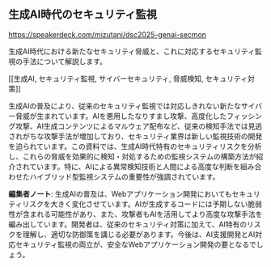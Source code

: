 ## 生成AI時代のセキュリティ監視

https://speakerdeck.com/mizutani/dsc2025-genai-secmon

生成AI時代における新たなセキュリティ脅威と、これに対応するセキュリティ監視の手法について解説します。

[[生成AI, セキュリティ監視, サイバーセキュリティ, 脅威検知, セキュリティ対策]]

生成AIの普及により、従来のセキュリティ監視では対応しきれない新たなサイバー脅威が生まれています。AIを悪用したなりすまし攻撃、高度化したフィッシング攻撃、AI生成コンテンツによるマルウェア配布など、従来の検知手法では見逃されがちな攻撃手法が増加しており、セキュリティ業界は新しい監視技術の開発を迫られています。この資料では、生成AI時代特有のセキュリティリスクを分析し、これらの脅威を効果的に検知・対処するための監視システムの構築方法が紹介されています。特に、AIによる異常検知技術と人間による高度な判断を組み合わせたハイブリッド型監視システムの重要性が強調されています。

**編集者ノート**: 生成AIの普及は、Webアプリケーション開発においてもセキュリティリスクを大きく変化させています。AIが生成するコードには予期しない脆弱性が含まれる可能性があり、また、攻撃者もAIを活用してより高度な攻撃手法を編み出しています。開発者は、従来のセキュリティ対策に加えて、AI特有のリスクを理解し、適切な防御策を講じる必要があります。今後は、AI支援開発とAI対応セキュリティ監視の両立が、安全なWebアプリケーション開発の要となるでしょう。